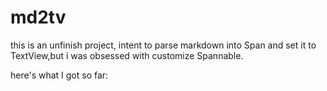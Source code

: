 # md2tv

this is an unfinish project, intent to parse markdown into Span and set it to TextView,but i was obsessed with customize Spannable.

here's what I got so far:
